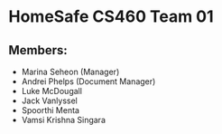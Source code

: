 # HomeSafe CS460 Team 01
## Members:
- Marina Seheon (Manager)
- Andrei Phelps (Document Manager)
- Luke McDougall
- Jack Vanlyssel
- Spoorthi Menta
- Vamsi Krishna Singara
